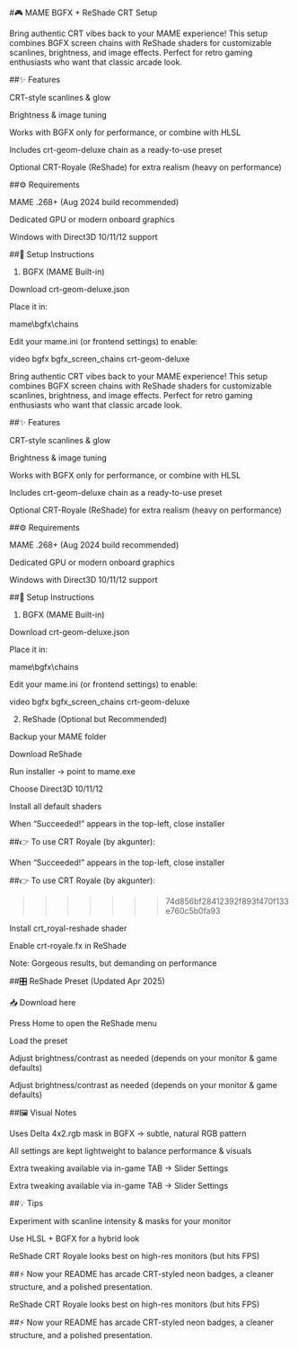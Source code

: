 #🎮 MAME BGFX + ReShade CRT Setup



Bring authentic CRT vibes back to your MAME experience!
This setup combines BGFX screen chains with ReShade shaders for customizable scanlines, brightness, and image effects. Perfect for retro gaming enthusiasts who want that classic arcade look.




##✨ Features

CRT-style scanlines & glow

Brightness & image tuning

Works with BGFX only for performance, or combine with HLSL

Includes crt-geom-deluxe chain as a ready-to-use preset

Optional CRT-Royale (ReShade) for extra realism (heavy on performance)  



##⚙️ Requirements

MAME .268+ (Aug 2024 build recommended)

Dedicated GPU or modern onboard graphics

Windows with Direct3D 10/11/12 support  



##🔧 Setup Instructions  

1. BGFX (MAME Built-in)

Download crt-geom-deluxe.json

Place it in:

mame\bgfx\chains


Edit your mame.ini (or frontend settings) to enable:

video bgfx
bgfx_screen_chains crt-geom-deluxe  



Bring authentic CRT vibes back to your MAME experience!
This setup combines BGFX screen chains with ReShade shaders for customizable scanlines, brightness, and image effects. Perfect for retro gaming enthusiasts who want that classic arcade look.



##✨ Features

CRT-style scanlines & glow

Brightness & image tuning

Works with BGFX only for performance, or combine with HLSL

Includes crt-geom-deluxe chain as a ready-to-use preset

Optional CRT-Royale (ReShade) for extra realism (heavy on performance)  


##⚙️ Requirements

MAME .268+ (Aug 2024 build recommended)

Dedicated GPU or modern onboard graphics

Windows with Direct3D 10/11/12 support  


##🔧 Setup Instructions
1. BGFX (MAME Built-in)

Download crt-geom-deluxe.json

Place it in:

mame\bgfx\chains


Edit your mame.ini (or frontend settings) to enable:

video bgfx
bgfx_screen_chains crt-geom-deluxe


2. ReShade (Optional but Recommended)

Backup your MAME folder

Download ReShade

Run installer → point to mame.exe

Choose Direct3D 10/11/12

Install all default shaders

When “Succeeded!” appears in the top-left, close installer  



##👉 To use CRT Royale (by akgunter):  

When “Succeeded!” appears in the top-left, close installer

##👉 To use CRT Royale (by akgunter):
>>>>>>> 74d856bf28412392f893f470f133e760c5b0fa93

Install crt_royal-reshade shader

Enable crt-royale.fx in ReShade

Note: Gorgeous results, but demanding on performance  


##🎛️ ReShade Preset (Updated Apr 2025)  

📥 Download here

Press Home to open the ReShade menu

Load the preset

Adjust brightness/contrast as needed (depends on your monitor & game defaults)  



Adjust brightness/contrast as needed (depends on your monitor & game defaults)


##🖼️ Visual Notes

Uses Delta 4x2.rgb mask in BGFX → subtle, natural RGB pattern

All settings are kept lightweight to balance performance & visuals

Extra tweaking available via in-game TAB → Slider Settings  



Extra tweaking available via in-game TAB → Slider Settings


##💡 Tips

Experiment with scanline intensity & masks for your monitor

Use HLSL + BGFX for a hybrid look


ReShade CRT Royale looks best on high-res monitors (but hits FPS)  


##⚡ Now your README has arcade CRT-styled neon badges, a cleaner structure, and a polished presentation.

ReShade CRT Royale looks best on high-res monitors (but hits FPS)

##⚡ Now your README has arcade CRT-styled neon badges, a cleaner structure, and a polished presentation.

